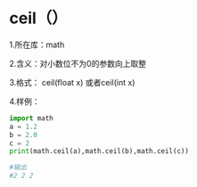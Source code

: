 # ceil（）

1.所在库：math

2.含义：对小数位不为0的参数向上取整

3.格式： ceil(float x) 或者ceil(int x)

4.样例：

```python
import math
a = 1.2
b = 2.0
c = 2
print(math.ceil(a),math.ceil(b),math.ceil(c))

#输出
#2 2 2
```



